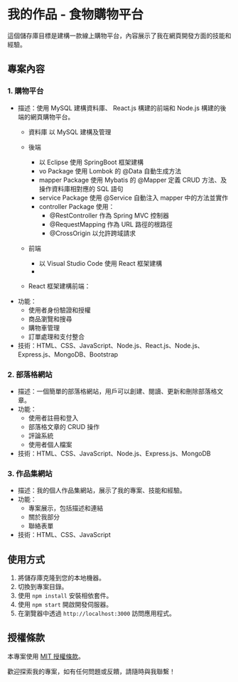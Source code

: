 # 我的作品 - 食物購物平台

這個儲存庫目標是建構一款線上購物平台，內容展示了我在網頁開發方面的技能和經驗。

## 專案內容

### 1. 購物平台
- 描述：使用 MySQL 建構資料庫、 React.js 構建的前端和 Node.js 構建的後端的網頁購物平台。
  - 資料庫
    以 MySQL 建構及管理
  - 後端
    - 以 Eclipse 使用 SpringBoot 框架建構
    - vo Package 使用 Lombok 的 @Data 自動生成方法
    - mapper Package 使用 Mybatis 的 @Mapper 定義 CRUD 方法、及操作資料庫相對應的 SQL 語句
    - service Package 使用 @Service 自動注入 mapper 中的方法並實作
    - controller Package 使用：
      - @RestController 作為 Spring MVC 控制器
      - @RequestMapping 作為 URL 路徑的根路徑
      - @CrossOrigin 以允許跨域請求
  - 前端
    - 以 Visual Studio Code 使用 React 框架建構
    - 
  
  - React 框架建構前端：
- 功能：
  - 使用者身份驗證和授權
  - 商品瀏覽和搜尋
  - 購物車管理
  - 訂單處理和支付整合
- 技術：HTML、CSS、JavaScript、Node.js、React.js、Node.js、Express.js、MongoDB、Bootstrap

### 2. 部落格網站
- 描述：一個簡單的部落格網站，用戶可以創建、閱讀、更新和刪除部落格文章。
- 功能：
  - 使用者註冊和登入
  - 部落格文章的 CRUD 操作
  - 評論系統
  - 使用者個人檔案
- 技術：HTML、CSS、JavaScript、Node.js、Express.js、MongoDB

### 3. 作品集網站
- 描述：我的個人作品集網站，展示了我的專案、技能和經驗。
- 功能：
  - 專案展示，包括描述和連結
  - 關於我部分
  - 聯絡表單
- 技術：HTML、CSS、JavaScript

## 使用方式
1. 將儲存庫克隆到您的本地機器。
2. 切換到專案目錄。
3. 使用 `npm install` 安裝相依套件。
4. 使用 `npm start` 開啟開發伺服器。
5. 在瀏覽器中透過 `http://localhost:3000` 訪問應用程式。

## 授權條款
本專案使用 [MIT 授權條款](LICENSE)。

歡迎探索我的專案，如有任何問題或反饋，請隨時與我聯繫！
